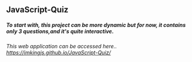 ## JavaScript-Quiz
##### To start with, this project can be more dynamic but for now, it contains only 3 questions,and it's quite interactive.
###### This web application can be accessed here.. https://imkingjs.github.io/JavaScript-Quiz/
